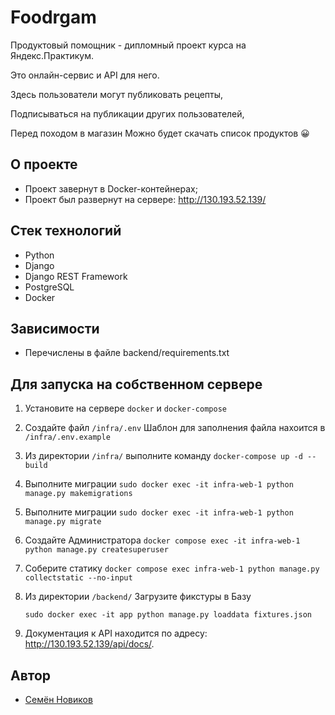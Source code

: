 # Foodrgam

 Продуктовый помощник - дипломный проект курса на Яндекс.Практикум.

 Это онлайн-сервис и API для него. 

 Здесь пользователи могут публиковать рецепты,

 Подписываться на публикации других пользователей,

 Перед походом в магазин Можно будет скачать список продуктов :grinning:

## О проекте 

- Проект завернут в Docker-контейнерах;
- Проект был развернут на сервере: <http://130.193.52.139/>
  
## Стек технологий
- Python
- Django
- Django REST Framework
- PostgreSQL
- Docker

## Зависимости
- Перечислены в файле backend/requirements.txt


## Для запуска на собственном сервере

1. Установите на сервере `docker` и `docker-compose`
2. Создайте файл `/infra/.env` Шаблон для заполнения файла нахоится в `/infra/.env.example`
3. Из директории `/infra/` выполните команду `docker-compose up -d --build`
5. Выполните миграции `sudo docker exec -it infra-web-1 python manage.py makemigrations`
6. Выполните миграции `sudo docker exec -it infra-web-1 python manage.py migrate`
6. Создайте Администратора `docker compose exec -it infra-web-1 python manage.py createsuperuser`
7. Соберите статику `docker compose exec infra-web-1 python manage.py collectstatic --no-input`
8. Из директории `/backend/` Загрузите фикстуры в Базу 

    `sudo docker exec -it app python manage.py loaddata fixtures.json`
8. Документация к API находится по адресу: <http://130.193.52.139/api/docs/>.

## Автор

- [Семён Новиков](https://github.com/Duckin1) 